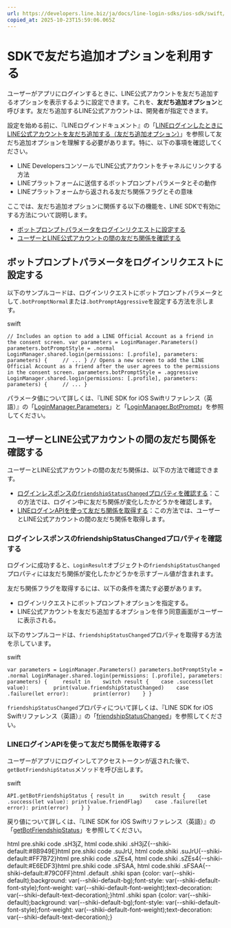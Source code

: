 ```yaml
---
url: https://developers.line.biz/ja/docs/line-login-sdks/ios-sdk/swift/link-a-bot/
copied_at: 2025-10-23T15:59:06.065Z
---
```

# SDKで友だち追加オプションを利用する

ユーザーがアプリにログインするときに、LINE公式アカウントを友だち追加するオプションを表示するように設定できます。これを、**友だち追加オプション**と呼びます。友だち追加するLINE公式アカウントは、開発者が指定できます。

設定を始める前に、『LINEログインドキュメント』の「[LINEログインしたときにLINE公式アカウントを友だち追加する（友だち追加オプション）](https://developers.line.biz/ja/docs/line-login/link-a-bot/)」を参照して友だち追加オプションを理解する必要があります。特に、以下の事項を確認してください。

*   LINE DevelopersコンソールでLINE公式アカウントをチャネルにリンクする方法
*   LINEプラットフォームに送信するボットプロンプトパラメータとその動作
*   LINEプラットフォームから返される友だち関係フラグとその意味

ここでは、友だち追加オプションに関係する以下の機能を、LINE SDKで有効にする方法について説明します。

*   [ボットプロンプトパラメータをログインリクエストに設定する](#bot_prompt)
*   [ユーザーとLINE公式アカウントの間の友だち関係を確認する](#get_friendship)

## ボットプロンプトパラメータをログインリクエストに設定する

以下のサンプルコードは、ログインリクエストにボットプロンプトパラメータとして`.botPromptNormal`または`.botPromptAggressive`を設定する方法を示します。

swift

`// Includes an option to add a LINE Official Account as a friend in the consent screen. var parameters = LoginManager.Parameters() parameters.botPromptStyle = .normal LoginManager.shared.login(permissions: [.profile], parameters: parameters) {     // ... } // Opens a new screen to add the LINE Official Account as a friend after the user agrees to the permissions in the consent screen. parameters.botPromptStyle = .aggressive LoginManager.shared.login(permissions: [.profile], parameters: parameters) {     // ... }`

パラメータ値について詳しくは、『LINE SDK for iOS Swiftリファレンス（英語）』の「[LoginManager.Parameters](https://developers.line.biz/en/reference/ios-sdk-swift/Classes/LoginManager/Parameters.html)」と「[LoginManager.BotPrompt](https://developers.line.biz/en/reference/ios-sdk-swift/Classes/LoginManager/BotPrompt.html)」を参照してください。

## ユーザーとLINE公式アカウントの間の友だち関係を確認する

ユーザーとLINE公式アカウントの間の友だち関係は、以下の方法で確認できます。

*   [ログインレスポンスの`friendshipStatusChanged`プロパティを確認する](#use-friendship_status_changed)：この方法では、ログイン中に友だち関係が変化したかどうかを確認します。
*   [LINEログインAPIを使って友だち関係を取得する](#use-line-login-api)：この方法では、ユーザーとLINE公式アカウントの間の友だち関係を取得します。

### ログインレスポンスのfriendshipStatusChangedプロパティを確認する

ログインに成功すると、`LoginResult`オブジェクトの`friendshipStatusChanged`プロパティには友だち関係が変化したかどうかを示すブール値が含まれます。

友だち関係フラグを取得するには、以下の条件を満たす必要があります。

*   ログインリクエストにボットプロンプトオプションを指定する。
*   LINE公式アカウントを友だち追加するオプションを伴う同意画面がユーザーに表示される。

以下のサンプルコードは、`friendshipStatusChanged`プロパティを取得する方法を示しています。

swift

`var parameters = LoginManager.Parameters() parameters.botPromptStyle = .normal LoginManager.shared.login(permissions: [.profile], parameters: parameters) {     result in    switch result {    case .success(let value):        print(value.friendshipStatusChanged)    case .failure(let error):        print(error)    } }`

`friendshipStatusChanged`プロパティについて詳しくは、『LINE SDK for iOS Swiftリファレンス（英語）』の「[friendshipStatusChanged](https://developers.line.biz/en/reference/ios-sdk-swift/Structs/LoginResult.html#/s:7LineSDK11LoginResultV23friendshipStatusChangedSbSgvp)」を参照してください。

### LINEログインAPIを使って友だち関係を取得する

ユーザーがアプリにログインしてアクセストークンが返された後で、`getBotFriendshipStatus`メソッドを呼び出します。

swift

`API.getBotFriendshipStatus { result in     switch result {    case .success(let value): print(value.friendFlag)    case .failure(let error): print(error)    } }`

戻り値について詳しくは、『LINE SDK for iOS Swiftリファレンス（英語）』の「[getBotFriendshipStatus](https://developers.line.biz/en/reference/ios-sdk-swift/Enums/API.html#/s:7LineSDK3APIO22getBotFriendshipStatus13callbackQueue17completionHandleryAA08CallbackI0O_ys6ResultOyAA03GetefG7RequestV8ResponseVAA0A8SDKErrorOGctFZ)」を参照してください。

html pre.shiki code .sH3jZ, html code.shiki .sH3jZ{--shiki-default:#8B949E}html pre.shiki code .suJrU, html code.shiki .suJrU{--shiki-default:#FF7B72}html pre.shiki code .sZEs4, html code.shiki .sZEs4{--shiki-default:#E6EDF3}html pre.shiki code .sFSAA, html code.shiki .sFSAA{--shiki-default:#79C0FF}html .default .shiki span {color: var(--shiki-default);background: var(--shiki-default-bg);font-style: var(--shiki-default-font-style);font-weight: var(--shiki-default-font-weight);text-decoration: var(--shiki-default-text-decoration);}html .shiki span {color: var(--shiki-default);background: var(--shiki-default-bg);font-style: var(--shiki-default-font-style);font-weight: var(--shiki-default-font-weight);text-decoration: var(--shiki-default-text-decoration);}